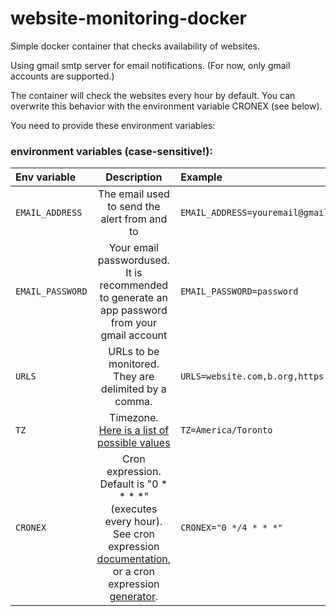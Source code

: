 # website-monitoring-docker

Simple docker container that checks availability of websites.

Using gmail smtp server for email notifications. (For now, only gmail accounts are supported.)

The container will check the websites every hour by default. You can overwrite this behavior with the environment variable CRONEX (see below).

You need to provide these environment variables:

### environment variables (case-sensitive!):
| Env variable | Description | Example |
| :------------- | :----------: | :----------- |
| `EMAIL_ADDRESS` | The email used to send the alert from and to | `EMAIL_ADDRESS=youremail@gmail.com` |
| `EMAIL_PASSWORD` | Your email passwordused. It is recommended to generate an app password from your gmail account | `EMAIL_PASSWORD=password` |
| `URLS` | URLs to be monitored. They are delimited by a comma. | `URLS=website.com,b.org,https://c.io` |
| `TZ` | Timezone. [Here is a list of possible values](https://en.wikipedia.org/wiki/List_of_tz_database_time_zones "Wikipedia's list of timezones") | `TZ=America/Toronto` |
| `CRONEX` | Cron expression. Default is "0 * * * *" (executes every hour). See cron expression [documentation](https://docs.oracle.com/cd/E12058_01/doc/doc.1014/e12030/cron_expressions.htm), or a cron expression [generator](https://crontab.cronhub.io/). | `CRONEX="0 */4 * * *"` |

